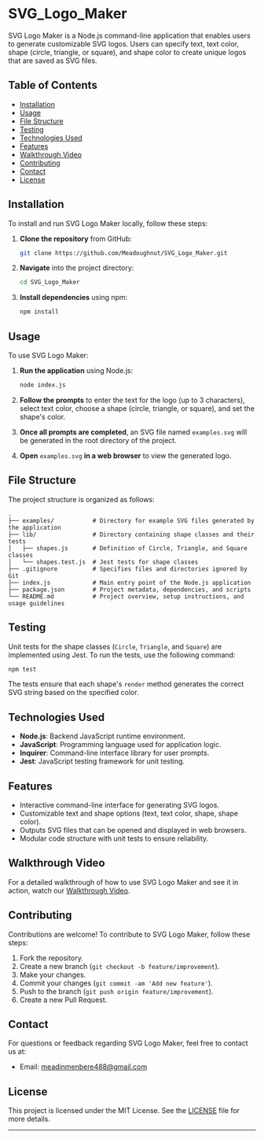 # SVG_Logo_Maker

SVG Logo Maker is a Node.js command-line application that enables users to generate customizable SVG logos. Users can specify text, text color, shape (circle, triangle, or square), and shape color to create unique logos that are saved as SVG files.

## Table of Contents

- [Installation](#installation)
- [Usage](#usage)
- [File Structure](#file-structure)
- [Testing](#testing)
- [Technologies Used](#technologies-used)
- [Features](#features)
- [Walkthrough Video](#walkthrough-video)
- [Contributing](#contributing)
- [Contact](#contact)
- [License](#license)

## Installation

To install and run SVG Logo Maker locally, follow these steps:

1. **Clone the repository** from GitHub:

   ```bash
   git clone https://github.com/Meadoughnut/SVG_Logo_Maker.git
   ```

2. **Navigate** into the project directory:

   ```bash
   cd SVG_Logo_Maker
   ```

3. **Install dependencies** using npm:

   ```bash
   npm install
   ```

## Usage

To use SVG Logo Maker:

1. **Run the application** using Node.js:

   ```bash
   node index.js
   ```

2. **Follow the prompts** to enter the text for the logo (up to 3 characters), select text color, choose a shape (circle, triangle, or square), and set the shape's color.

3. **Once all prompts are completed**, an SVG file named `examples.svg` will be generated in the root directory of the project.

4. **Open** `examples.svg` **in a web browser** to view the generated logo.

## File Structure

The project structure is organized as follows:

```
.
├── examples/           # Directory for example SVG files generated by the application
├── lib/                # Directory containing shape classes and their tests
│   ├── shapes.js       # Definition of Circle, Triangle, and Square classes
│   └── shapes.test.js  # Jest tests for shape classes
├── .gitignore          # Specifies files and directories ignored by Git
├── index.js            # Main entry point of the Node.js application
├── package.json        # Project metadata, dependencies, and scripts
└── README.md           # Project overview, setup instructions, and usage guidelines
```

## Testing

Unit tests for the shape classes (`Circle`, `Triangle`, and `Square`) are implemented using Jest. To run the tests, use the following command:

```bash
npm test
```

The tests ensure that each shape's `render` method generates the correct SVG string based on the specified color.

## Technologies Used

- **Node.js**: Backend JavaScript runtime environment.
- **JavaScript**: Programming language used for application logic.
- **Inquirer**: Command-line interface library for user prompts.
- **Jest**: JavaScript testing framework for unit testing.

## Features

- Interactive command-line interface for generating SVG logos.
- Customizable text and shape options (text, text color, shape, shape color).
- Outputs SVG files that can be opened and displayed in web browsers.
- Modular code structure with unit tests to ensure reliability.

## Walkthrough Video

For a detailed walkthrough of how to use SVG Logo Maker and see it in action, watch our [Walkthrough Video](#).

## Contributing

Contributions are welcome! To contribute to SVG Logo Maker, follow these steps:

1. Fork the repository.
2. Create a new branch (`git checkout -b feature/improvement`).
3. Make your changes.
4. Commit your changes (`git commit -am 'Add new feature'`).
5. Push to the branch (`git push origin feature/improvement`).
6. Create a new Pull Request.

## Contact

For questions or feedback regarding SVG Logo Maker, feel free to contact us at:

- Email: meadinmenbere488@gmail.com


## License

This project is licensed under the MIT License. See the [LICENSE](LICENSE) file for more details.

---




